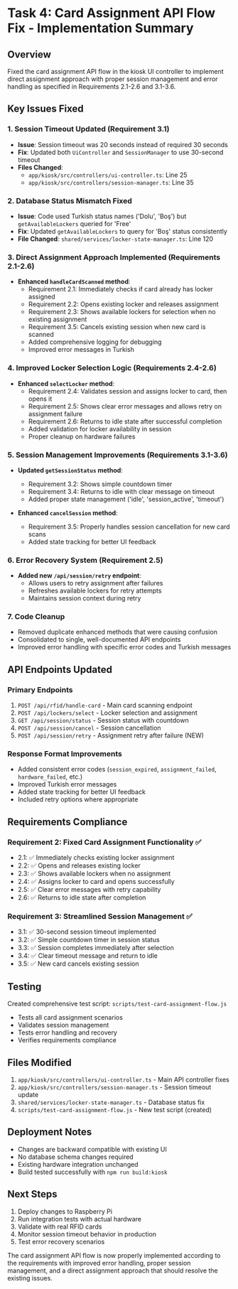 # Task 4: Card Assignment API Flow Fix - Implementation Summary

## Overview
Fixed the card assignment API flow in the kiosk UI controller to implement direct assignment approach with proper session management and error handling as specified in Requirements 2.1-2.6 and 3.1-3.6.

## Key Issues Fixed

### 1. Session Timeout Updated (Requirement 3.1)
- **Issue**: Session timeout was 20 seconds instead of required 30 seconds
- **Fix**: Updated both `UiController` and `SessionManager` to use 30-second timeout
- **Files Changed**:
  - `app/kiosk/src/controllers/ui-controller.ts`: Line 25
  - `app/kiosk/src/controllers/session-manager.ts`: Line 35

### 2. Database Status Mismatch Fixed
- **Issue**: Code used Turkish status names ('Dolu', 'Boş') but `getAvailableLockers` queried for 'Free'
- **Fix**: Updated `getAvailableLockers` to query for 'Boş' status consistently
- **File Changed**: `shared/services/locker-state-manager.ts`: Line 120

### 3. Direct Assignment Approach Implemented (Requirements 2.1-2.6)
- **Enhanced `handleCardScanned` method**:
  - Requirement 2.1: Immediately checks if card already has locker assigned
  - Requirement 2.2: Opens existing locker and releases assignment
  - Requirement 2.3: Shows available lockers for selection when no existing assignment
  - Requirement 3.5: Cancels existing session when new card is scanned
  - Added comprehensive logging for debugging
  - Improved error messages in Turkish

### 4. Improved Locker Selection Logic (Requirements 2.4-2.6)
- **Enhanced `selectLocker` method**:
  - Requirement 2.4: Validates session and assigns locker to card, then opens it
  - Requirement 2.5: Shows clear error messages and allows retry on assignment failure
  - Requirement 2.6: Returns to idle state after successful completion
  - Added validation for locker availability in session
  - Proper cleanup on hardware failures

### 5. Session Management Improvements (Requirements 3.1-3.6)
- **Updated `getSessionStatus` method**:
  - Requirement 3.2: Shows simple countdown timer
  - Requirement 3.4: Returns to idle with clear message on timeout
  - Added proper state management ('idle', 'session_active', 'timeout')

- **Enhanced `cancelSession` method**:
  - Requirement 3.5: Properly handles session cancellation for new card scans
  - Added state tracking for better UI feedback

### 6. Error Recovery System (Requirement 2.5)
- **Added new `/api/session/retry` endpoint**:
  - Allows users to retry assignment after failures
  - Refreshes available lockers for retry attempts
  - Maintains session context during retry

### 7. Code Cleanup
- Removed duplicate enhanced methods that were causing confusion
- Consolidated to single, well-documented API endpoints
- Improved error handling with specific error codes and Turkish messages

## API Endpoints Updated

### Primary Endpoints
1. `POST /api/rfid/handle-card` - Main card scanning endpoint
2. `POST /api/lockers/select` - Locker selection and assignment
3. `GET /api/session/status` - Session status with countdown
4. `POST /api/session/cancel` - Session cancellation
5. `POST /api/session/retry` - Assignment retry after failure (NEW)

### Response Format Improvements
- Added consistent error codes (`session_expired`, `assignment_failed`, `hardware_failed`, etc.)
- Improved Turkish error messages
- Added state tracking for better UI feedback
- Included retry options where appropriate

## Requirements Compliance

### Requirement 2: Fixed Card Assignment Functionality ✅
- 2.1: ✅ Immediately checks existing locker assignment
- 2.2: ✅ Opens and releases existing locker
- 2.3: ✅ Shows available lockers when no assignment
- 2.4: ✅ Assigns locker to card and opens successfully
- 2.5: ✅ Clear error messages with retry capability
- 2.6: ✅ Returns to idle state after completion

### Requirement 3: Streamlined Session Management ✅
- 3.1: ✅ 30-second session timeout implemented
- 3.2: ✅ Simple countdown timer in session status
- 3.3: ✅ Session completes immediately after selection
- 3.4: ✅ Clear timeout message and return to idle
- 3.5: ✅ New card cancels existing session

## Testing
Created comprehensive test script: `scripts/test-card-assignment-flow.js`
- Tests all card assignment scenarios
- Validates session management
- Tests error handling and recovery
- Verifies requirements compliance

## Files Modified
1. `app/kiosk/src/controllers/ui-controller.ts` - Main API controller fixes
2. `app/kiosk/src/controllers/session-manager.ts` - Session timeout update
3. `shared/services/locker-state-manager.ts` - Database status fix
4. `scripts/test-card-assignment-flow.js` - New test script (created)

## Deployment Notes
- Changes are backward compatible with existing UI
- No database schema changes required
- Existing hardware integration unchanged
- Build tested successfully with `npm run build:kiosk`

## Next Steps
1. Deploy changes to Raspberry Pi
2. Run integration tests with actual hardware
3. Validate with real RFID cards
4. Monitor session timeout behavior in production
5. Test error recovery scenarios

The card assignment API flow is now properly implemented according to the requirements with improved error handling, proper session management, and a direct assignment approach that should resolve the existing issues.